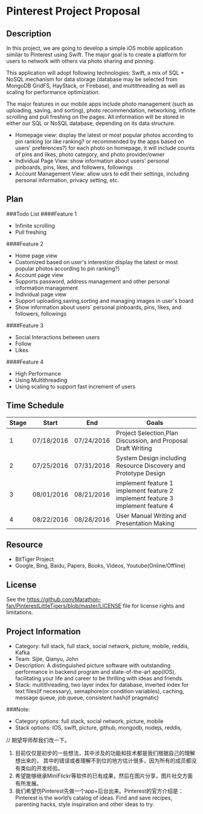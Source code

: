 
Pinterest Project Proposal
=======================
Description
----------------------------

In this project, we are going to develop a simple iOS mobile application similar to Pinterest using Swift. The major goal is to create a platform for users to network with others via photo sharing and pinning. 

This application will adopt following technologies: Swift, a mix of SQL + NoSQL mechanism for data storage (database may be selected from MongoDB GridFS, HayStack, or Firebase), and multithreading as well as scaling for performance optimization. 


The major features in our mobile apps include photo management (such as uploading, saving, and sorting), photo recommendation, networking, infinite scrolling and pull freshing on the pages. All information will be stored in either our SQL or NoSQL database, depending on its data structure. 

+ Homepage view: display the latest or most popular photos according to pin ranking (or like ranking? or recommended by the apps based on users' preferences?) for each photo on homepage, it will include counts of pins and likes, photo category, and photo provider/owner
+ Individual Page View: show information about users' personal pinboards, pins, likes, and followers, followings
+ Account Management View: allow usrs to edit their settings, including personal information, privacy setting, etc. 


Plan
-----------------------
###Todo List
####Feature 1
+ Infinite scrolling
+ Pull freshing

####Feature 2
+ Home page view
+ Customized based on user's interest(or display the latest or most popular photos according to pin ranking?)
+ Account page view
+ Supports password, address management and other personal information management
+ Individual page view
+ Support uploading,saving,sorting and managing images in user's board
+ Show information about users' personal pinboards, pins, likes, and followers, followings

####Feature 3
+ Social Interactions between users
+ Follow
+ Likes

####Feature 4
+ High Performance
+ Using Multithreading
+ Using scaling to support fast increment of users

Time Schedule
------------------
| Stage | Start      | End        | Goals                                                         |   
|-------|------------|------------|---------------------------------------------------------------|
| 1     | 07/18/2016 | 07/24/2016 | Project Selection,Plan Discussion, and Proposal Draft Writing |   
| 2     | 07/25/2016 | 07/31/2016 | System Design including Resource Discovery and Prototype Design                                                               |   
| 3     | 08/01/2016 | 08/21/2016 | implement feature 1 implement feature 2 implement feature 3 implement feature 4                                                               |  
| 4     | 08/22/2016 | 08/28/2016 | User Manual Writing and Presentation Making                                                              |  

Resource 
---------------------
+ BitTiger Project
+ Google, Bing, Baidu, Papers, Books, Videos, Youtube(Online/Offline)

License 
---------------------
See the <https://github.com/Marathon-fan/PinterestLittleTigers/blob/master/LICENSE> file for license rights and limitations.

Project Information 
---------------------
+ Category: full stack, full stack, social network, picture, mobile, reddis, Kafka
+ Team: Sijie, Qianyu, John
+ Description: A distinguished picture software with outstanding performance in
backend program and state-of-the-art app(IOS), facilitating your life and career
to be thrilling with ideas and friends.
+ Stack: muitithreading, two layer index for database, inverted index for text
files(if necessary), semaphore(or condition variables), caching, message queue,
job queue, consistent hash(if pragmatic)

###Note:
+ Category options: full stack, social network, picture, mobile
+ Stack options: IOS, swift, picture, github, mongodb, nodejs, reddis,


// 期望导师帮我们改一下。

1. 目前仅仅是初步的一些想法，其中涉及的功能和技术都是我们根据自己的理解想出来的，
其中的错误或者理解不到位的地方估计很多，因为所有的成员都没有类似的开发经验。
2. 希望能够继承MiniFlickr等软件的已有成果，然后在图片分享，图片社交方面有所发展。
3. 我们希望仿Pinterest先做一个app+后台出来。Pinterest的官方介绍是：Pinterest is
the world’s catalog of ideas. Find and save recipes, parenting hacks, style
inspiration and other ideas to try.
